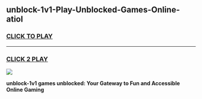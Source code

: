 
## unblock-1v1-Play-Unblocked-Games-Online-atiol
<h3>
<a href="https://premium76.site?title=unblock-1v1&ref=25A">CLICK TO PLAY</a></h3>
<hr>

<h3>
<a href="https://premium76.site?title=unblock-1v1&ref=25A">CLICK 2 PLAY</a>
  
</h3>

<a href="https://premium76.site?title=unblock-1v1&ref=25A"><img src="https://clearcache.store/games.png"></a>


**unblock-1v1 games unblocked: Your Gateway to Fun and Accessible Online Gaming**
